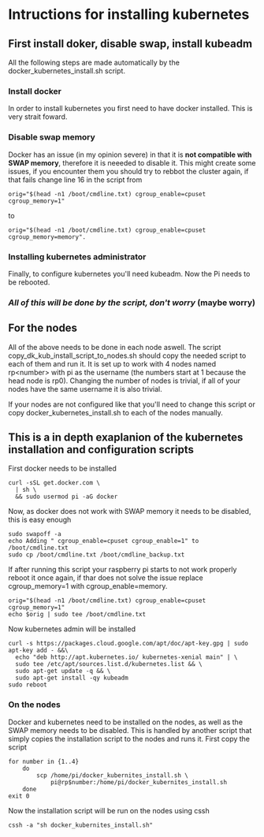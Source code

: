 # Intructions for installing kubernetes

## First install doker, disable swap, install kubeadm

All the following steps are made automatically by the 
docker_kubernetes_install.sh script.

### Install docker
In order to install kubernetes you first need to have docker installed. This is 
very strait foward.

### Disable swap memory
Docker has an issue (in my opinion severe) in that it is **not compatible with 
SWAP memory**, therefore it is neeeded to disable it. This might create some 
issues, if you encounter them you should try to rebbot the cluster again, if 
that fails change line 16 in the script from

    orig="$(head -n1 /boot/cmdline.txt) cgroup_enable=cpuset cgroup_memory=1"

to

    orig="$(head -n1 /boot/cmdline.txt) cgroup_enable=cpuset cgroup_memory=memory".

### Installing kubernetes administrator

Finally, to configure kubernetes you'll need kubeadm. Now the Pi needs to be 
rebooted.

### *All of this will be done by the script, don't worry* (maybe worry)

## For the nodes

All of the above needs to be done in each node aswell. The script
copy_dk_kub_install_script_to_nodes.sh should copy the needed script to each of 
them and run it. It is set up to work with 4 nodes named rp\<number\> with pi as 
the username (the numbers start at 1 because the head node is rp0). Changing 
the number of nodes is trivial, if all of your nodes have the same username it 
is also trivial.

If your nodes are not configured like that you'll need to change 
this script or copy docker_kubernetes_install.sh to each of the nodes manually.

## This is a in depth exaplanion of the kubernetes installation and configuration scripts


First docker needs to be installed

    curl -sSL get.docker.com \
      | sh \
      && sudo usermod pi -aG docker

Now, as docker does not work with SWAP memory it needs to be disabled, this is
easy enough 

    sudo swapoff -a 
    echo Adding " cgroup_enable=cpuset cgroup_enable=1" to /boot/cmdline.txt
    sudo cp /boot/cmdline.txt /boot/cmdline_backup.txt

If after running this script your raspberry pi starts to not work properly 
reboot it once again, if thar does not solve the issue replace cgroup_memory=1 
with cgroup_enable=memory.

    orig="$(head -n1 /boot/cmdline.txt) cgroup_enable=cpuset cgroup_memory=1"
    echo $orig | sudo tee /boot/cmdline.txt

Now kubernetes admin will be installed 


    curl -s https://packages.cloud.google.com/apt/doc/apt-key.gpg | sudo apt-key add - &&\
      echo "deb http://apt.kubernetes.io/ kubernetes-xenial main" | \
      sudo tee /etc/apt/sources.list.d/kubernetes.list && \
      sudo apt-get update -q && \
      sudo apt-get install -qy kubeadm
    sudo reboot 

### On the nodes

Docker and kubernetes need to be installed on the nodes, as well as the SWAP 
memory needs to be disabled. This is handled by another script that simply 
copies the installation script to the nodes and runs it.  First copy the script

    for number in {1..4}
	    do 
		    scp /home/pi/docker_kubernites_install.sh \
			    pi@rp$number:/home/pi/docker_kubernites_install.sh
	    done
    exit 0

Now the installation script will be run on the nodes using cssh

    cssh -a "sh docker_kubernites_install.sh"
